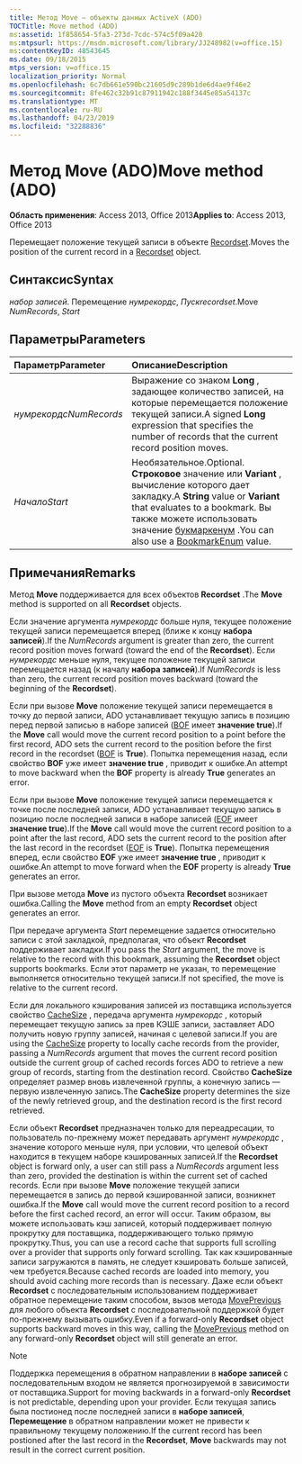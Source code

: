 ```yaml
---
title: Метод Move — объекты данных ActiveX (ADO)
TOCTitle: Move method (ADO)
ms:assetid: 1f858654-5fa3-273d-7cdc-574c5f09a420
ms:mtpsurl: https://msdn.microsoft.com/library/JJ248982(v=office.15)
ms:contentKeyID: 48543645
ms.date: 09/18/2015
mtps_version: v=office.15
localization_priority: Normal
ms.openlocfilehash: 6c7db661e590bc21605d9c289b1de6d4ae9f46e2
ms.sourcegitcommit: 8fe462c32b91c87911942c188f3445e85a54137c
ms.translationtype: MT
ms.contentlocale: ru-RU
ms.lasthandoff: 04/23/2019
ms.locfileid: "32288836"
---
```

# <a name="move-method-ado"></a><span data-ttu-id="b7670-102">Метод Move (ADO)</span><span class="sxs-lookup"><span data-stu-id="b7670-102">Move method (ADO)</span></span>

<span data-ttu-id="b7670-103">**Область применения**: Access 2013, Office 2013</span><span class="sxs-lookup"><span data-stu-id="b7670-103">**Applies to**: Access 2013, Office 2013</span></span>

<span data-ttu-id="b7670-104">Перемещает положение текущей записи в объекте [Recordset](recordset-object-ado.md).</span><span class="sxs-lookup"><span data-stu-id="b7670-104">Moves the position of the current record in a [Recordset](recordset-object-ado.md) object.</span></span>

## <a name="syntax"></a><span data-ttu-id="b7670-105">Синтаксис</span><span class="sxs-lookup"><span data-stu-id="b7670-105">Syntax</span></span>

<span data-ttu-id="b7670-106">*набор записей*. Перемещение *нумрекордс*, *Пуск*</span><span class="sxs-lookup"><span data-stu-id="b7670-106">*recordset*.Move *NumRecords*, *Start*</span></span>

## <a name="parameters"></a><span data-ttu-id="b7670-107">Параметры</span><span class="sxs-lookup"><span data-stu-id="b7670-107">Parameters</span></span>

|<span data-ttu-id="b7670-108">Параметр</span><span class="sxs-lookup"><span data-stu-id="b7670-108">Parameter</span></span>|<span data-ttu-id="b7670-109">Описание</span><span class="sxs-lookup"><span data-stu-id="b7670-109">Description</span></span>|
|:--------|:----------|
|<span data-ttu-id="b7670-110">*нумрекордс*</span><span class="sxs-lookup"><span data-stu-id="b7670-110">*NumRecords*</span></span> |<span data-ttu-id="b7670-111">Выражение со знаком **Long** , задающее количество записей, на которые перемещается положение текущей записи.</span><span class="sxs-lookup"><span data-stu-id="b7670-111">A signed **Long** expression that specifies the number of records that the current record position moves.</span></span>|
|<span data-ttu-id="b7670-112">*Начало*</span><span class="sxs-lookup"><span data-stu-id="b7670-112">*Start*</span></span> |<span data-ttu-id="b7670-113">Необязательное.</span><span class="sxs-lookup"><span data-stu-id="b7670-113">Optional.</span></span> <span data-ttu-id="b7670-114">**Строковое** значение или **Variant** , вычисление которого дает закладку.</span><span class="sxs-lookup"><span data-stu-id="b7670-114">A **String** value or **Variant** that evaluates to a bookmark.</span></span> <span data-ttu-id="b7670-115">Вы также можете использовать значение [букмаркенум](bookmarkenum.md) .</span><span class="sxs-lookup"><span data-stu-id="b7670-115">You can also use a [BookmarkEnum](bookmarkenum.md) value.</span></span>|

## <a name="remarks"></a><span data-ttu-id="b7670-116">Примечания</span><span class="sxs-lookup"><span data-stu-id="b7670-116">Remarks</span></span>

<span data-ttu-id="b7670-117">Метод **Move** поддерживается для всех объектов **Recordset** .</span><span class="sxs-lookup"><span data-stu-id="b7670-117">The **Move** method is supported on all **Recordset** objects.</span></span>

<span data-ttu-id="b7670-118">Если значение аргумента *нумрекордс* больше нуля, текущее положение текущей записи перемещается вперед (ближе к концу **набора записей**).</span><span class="sxs-lookup"><span data-stu-id="b7670-118">If the *NumRecords* argument is greater than zero, the current record position moves forward (toward the end of the **Recordset**).</span></span> <span data-ttu-id="b7670-119">Если *нумрекордс* меньше нуля, текущее положение текущей записи перемещается назад (к началу **набора записей**).</span><span class="sxs-lookup"><span data-stu-id="b7670-119">If *NumRecords* is less than zero, the current record position moves backward (toward the beginning of the **Recordset**).</span></span>

<span data-ttu-id="b7670-120">Если при вызове **Move** положение текущей записи перемещается в точку до первой записи, ADO устанавливает текущую запись в позицию перед первой записью в наборе записей ([BOF](bof-eof-properties-ado.md) имеет **значение true**).</span><span class="sxs-lookup"><span data-stu-id="b7670-120">If the **Move** call would move the current record position to a point before the first record, ADO sets the current record to the position before the first record in the recordset ([BOF](bof-eof-properties-ado.md) is **True**).</span></span> <span data-ttu-id="b7670-121">Попытка перемещения назад, если свойство **BOF** уже имеет **значение true** , приводит к ошибке.</span><span class="sxs-lookup"><span data-stu-id="b7670-121">An attempt to move backward when the **BOF** property is already **True** generates an error.</span></span>

<span data-ttu-id="b7670-122">Если при вызове **Move** положение текущей записи перемещается к точке после последней записи, ADO устанавливает текущую запись в позицию после последней записи в наборе записей ([EOF](bof-eof-properties-ado.md) имеет **значение true**).</span><span class="sxs-lookup"><span data-stu-id="b7670-122">If the **Move** call would move the current record position to a point after the last record, ADO sets the current record to the position after the last record in the recordset ([EOF](bof-eof-properties-ado.md) is **True**).</span></span> <span data-ttu-id="b7670-123">Попытка перемещения вперед, если свойство **EOF** уже имеет **значение true** , приводит к ошибке.</span><span class="sxs-lookup"><span data-stu-id="b7670-123">An attempt to move forward when the **EOF** property is already **True** generates an error.</span></span>

<span data-ttu-id="b7670-124">При вызове метода **Move** из пустого объекта **Recordset** возникает ошибка.</span><span class="sxs-lookup"><span data-stu-id="b7670-124">Calling the **Move** method from an empty **Recordset** object generates an error.</span></span>

<span data-ttu-id="b7670-125">При передаче аргумента *Start* перемещение задается относительно записи с этой закладкой, предполагая, что объект **Recordset** поддерживает закладки.</span><span class="sxs-lookup"><span data-stu-id="b7670-125">If you pass the *Start* argument, the move is relative to the record with this bookmark, assuming the **Recordset** object supports bookmarks.</span></span> <span data-ttu-id="b7670-126">Если этот параметр не указан, то перемещение выполняется относительно текущей записи.</span><span class="sxs-lookup"><span data-stu-id="b7670-126">If not specified, the move is relative to the current record.</span></span>

<span data-ttu-id="b7670-127">Если для локального кэширования записей из поставщика используется свойство [CacheSize](cachesize-property-ado.md) , передача аргумента *нумрекордс* , который перемещает текущую запись за прев КЭШЕ записи, заставляет ADO получить новую группу записей, начиная с целевой записи.</span><span class="sxs-lookup"><span data-stu-id="b7670-127">If you are using the [CacheSize](cachesize-property-ado.md) property to locally cache records from the provider, passing a *NumRecords* argument that moves the current record position outside the current group of cached records forces ADO to retrieve a new group of records, starting from the destination record.</span></span> <span data-ttu-id="b7670-128">Свойство **CacheSize** определяет размер вновь извлеченной группы, а конечную запись — первую извлеченную запись.</span><span class="sxs-lookup"><span data-stu-id="b7670-128">The **CacheSize** property determines the size of the newly retrieved group, and the destination record is the first record retrieved.</span></span>

<span data-ttu-id="b7670-129">Если объект **Recordset** предназначен только для переадресации, то пользователь по-прежнему может передавать аргумент *нумрекордс* , значение которого меньше нуля, при условии, что целевой объект находится в текущем наборе кэшированных записей.</span><span class="sxs-lookup"><span data-stu-id="b7670-129">If the **Recordset** object is forward only, a user can still pass a *NumRecords* argument less than zero, provided the destination is within the current set of cached records.</span></span> <span data-ttu-id="b7670-130">Если при вызове **Move** положение текущей записи перемещается в запись до первой кэшированной записи, возникнет ошибка.</span><span class="sxs-lookup"><span data-stu-id="b7670-130">If the **Move** call would move the current record position to a record before the first cached record, an error will occur.</span></span> <span data-ttu-id="b7670-131">Таким образом, вы можете использовать кэш записей, который поддерживает полную прокрутку для поставщика, поддерживающего только прямую прокрутку.</span><span class="sxs-lookup"><span data-stu-id="b7670-131">Thus, you can use a record cache that supports full scrolling over a provider that supports only forward scrolling.</span></span> <span data-ttu-id="b7670-132">Так как кэшированные записи загружаются в память, не следует кэшировать больше записей, чем требуется.</span><span class="sxs-lookup"><span data-stu-id="b7670-132">Because cached records are loaded into memory, you should avoid caching more records than is necessary.</span></span> <span data-ttu-id="b7670-133">Даже если объект **Recordset** с последовательным использованием поддерживает обратное перемещение таким способом, вызов метода [MovePrevious](movefirst-movelast-movenext-and-moveprevious-methods-ado.md) для любого объекта **Recordset** с последовательной поддержкой будет по-прежнему вызывать ошибку.</span><span class="sxs-lookup"><span data-stu-id="b7670-133">Even if a forward-only **Recordset** object supports backward moves in this way, calling the [MovePrevious](movefirst-movelast-movenext-and-moveprevious-methods-ado.md) method on any forward-only **Recordset** object will still generate an error.</span></span>


> [!NOTE]
> <span data-ttu-id="b7670-134">Поддержка перемещения в обратном направлении в **наборе записей** с последовательным входом не является прогнозируемой в зависимости от поставщика.</span><span class="sxs-lookup"><span data-stu-id="b7670-134">Support for moving backwards in a forward-only **Recordset** is not predictable, depending upon your provider.</span></span> <span data-ttu-id="b7670-135">Если текущая запись была постионед после последней записи в **наборе записей**, **Перемещение** в обратном направлении может не привести к правильному текущему положению.</span><span class="sxs-lookup"><span data-stu-id="b7670-135">If the current record has been postioned after the last record in the **Recordset**, **Move** backwards may not result in the correct current position.</span></span>


